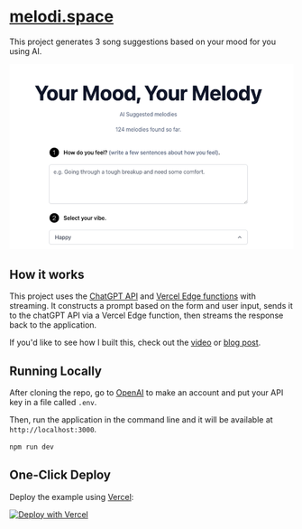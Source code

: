 # [melodi.space](https://www.melodi.space/)

This project generates 3 song suggestions based on your mood for you using AI.

[![yourMelody](./public/og.png)](https://www.melodi.space/)

## How it works

This project uses the [ChatGPT API](https://openai.com/api/) and [Vercel Edge functions](https://vercel.com/features/edge-functions) with streaming. It constructs a prompt based on the form and user input, sends it to the chatGPT API via a Vercel Edge function, then streams the response back to the application.

If you'd like to see how I built this, check out the [video](https://youtu.be/JcE-1xzQTE0) or [blog post](https://vercel.com/blog/gpt-3-app-next-js-vercel-edge-functions).

## Running Locally

After cloning the repo, go to [OpenAI](https://beta.openai.com/account/api-keys) to make an account and put your API key in a file called `.env`.

Then, run the application in the command line and it will be available at `http://localhost:3000`.

```bash
npm run dev
```

## One-Click Deploy

Deploy the example using [Vercel](https://vercel.com?utm_source=github&utm_medium=readme&utm_campaign=vercel-examples):

[![Deploy with Vercel](https://vercel.com/button)](https://vercel.com/new/clone?repository-url=https://github.com/Nutlope/twitterbio&env=OPENAI_API_KEY&project-name=twitter-bio-generator&repo-name=twitterbio)
